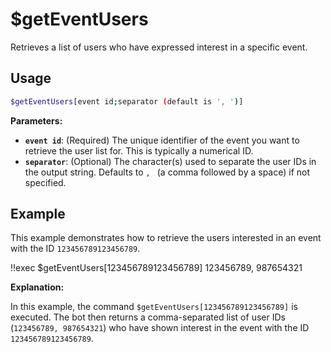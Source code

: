 # $getEventUsers

Retrieves a list of users who have expressed interest in a specific event.

## Usage

```bash
$getEventUsers[event id;separator (default is ', ')]
```

**Parameters:**

*   **`event id`**: (Required) The unique identifier of the event you want to retrieve the user list for.  This is typically a numerical ID.
*   **`separator`**: (Optional) The character(s) used to separate the user IDs in the output string.  Defaults to `, ` (a comma followed by a space) if not specified.

## Example

This example demonstrates how to retrieve the users interested in an event with the ID `123456789123456789`.

<discord-messages>
  <discord-message :bot="false" role-color="#ffcc9a" author="Member">
    !!exec $getEventUsers[123456789123456789]
  </discord-message>
  <discord-message :bot="true" role-color="#0099ff" author="Custom Command" avatar="https://media.discordapp.net/avatars/725721249652670555/781224f90c3b841ba5b40678e032f74a.webp">
    123456789, 987654321
  </discord-message>
</discord-messages>

**Explanation:**

In this example, the command `$getEventUsers[123456789123456789]` is executed. The bot then returns a comma-separated list of user IDs (`123456789, 987654321`) who have shown interest in the event with the ID `123456789123456789`.